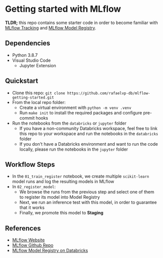 # Getting started with MLflow

**TLDR;** this repo contains some starter code in order to become familiar with [MLflow Tracking](https://www.mlflow.org/docs/latest/tracking.html) and [MLflow Model Registry](https://www.mlflow.org/docs/latest/model-registry.html).


## Dependencies

* Python 3.8.7
* Visual Studio Code
    * Jupyter Extension

## Quickstart

* Clone this repo: `git clone https://github.com/rafaelvp-db/mlflow-getting-started.git`
* From the local repo folder:
    * Create a virtual environment with `python -m venv .venv`
    * Run `make init` to install the required packages and configure pre-commit hooks
* Run the notebooks from the `databricks` or `jupyter` folder
    * If you have a non-community Databricks workspace, feel free to link this repo to your workspace and run the notebooks in the `databricks` folder
    * If you don't have a Databricks environment and want to run the code locally, please run the notebooks in the `jupyter` folder

## Workflow Steps

* In the `01_train_register` notebook, we create multiple `scikit-learn` model runs and log the resulting models in MLflow
* In `02_register_model`:
    * We browse the runs from the previous step and select one of them to register its model into Model Registry
    * Next, we run an inference test with this model, in order to guarantee that it works
    * Finally, we promote this model to **Staging**

## References

* [MLflow Website](https://mlflow.org/)
* [MLflow Github Repo](https://www.github.com/mlflow/mlflow)
* [MLflow Model Registry on Databricks](https://docs.databricks.com/applications/mlflow/model-registry.html)
